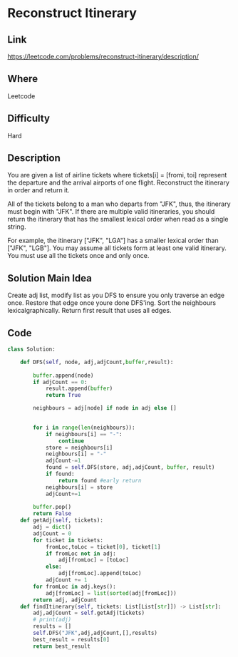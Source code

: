 # Reconstruct Itinerary

## Link

https://leetcode.com/problems/reconstruct-itinerary/description/

## Where

Leetcode

## Difficulty

Hard

## Description

You are given a list of airline tickets where tickets[i] = [fromi, toi] represent the departure and the arrival airports of one flight. Reconstruct the itinerary in order and return it.

All of the tickets belong to a man who departs from "JFK", thus, the itinerary must begin with "JFK". If there are multiple valid itineraries, you should return the itinerary that has the smallest lexical order when read as a single string.

For example, the itinerary ["JFK", "LGA"] has a smaller lexical order than ["JFK", "LGB"].
You may assume all tickets form at least one valid itinerary. You must use all the tickets once and only once.

## Solution Main Idea

Create adj list, modify list as you DFS to ensure you only traverse an edge once. Restore that edge once youre done DFS'ing.
Sort the neighbours lexicalgraphically. Return first result that uses all edges.


## Code

```python
class Solution:

    def DFS(self, node, adj,adjCount,buffer,result):
        
        buffer.append(node)
        if adjCount == 0:
            result.append(buffer)
            return True

        neighbours = adj[node] if node in adj else []
        

        for i in range(len(neighbours)):
            if neighbours[i] == "-":
                continue
            store = neighbours[i]
            neighbours[i] = "-"
            adjCount-=1
            found = self.DFS(store, adj,adjCount, buffer, result)
            if found:
                return found #early return
            neighbours[i] = store
            adjCount+=1
            
        buffer.pop()
        return False
    def getAdj(self, tickets):
        adj = dict()
        adjCount = 0
        for ticket in tickets:
            fromLoc,toLoc = ticket[0], ticket[1]
            if fromLoc not in adj:
                adj[fromLoc] = [toLoc]
            else:
                adj[fromLoc].append(toLoc)
            adjCount += 1
        for fromLoc in adj.keys():
            adj[fromLoc] = list(sorted(adj[fromLoc]))
        return adj, adjCount
    def findItinerary(self, tickets: List[List[str]]) -> List[str]:
        adj,adjCount = self.getAdj(tickets)
        # print(adj)
        results = []
        self.DFS("JFK",adj,adjCount,[],results)
        best_result = results[0]
        return best_result

```
